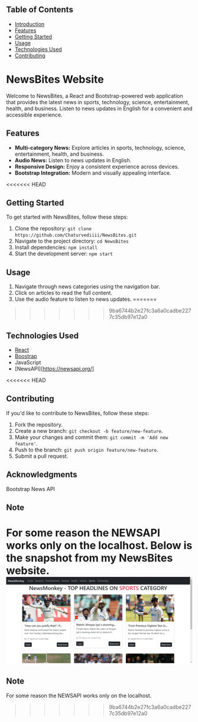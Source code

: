 ## Table of Contents
- [Introduction](#introduction)
- [Features](#features)
- [Getting Started](#getting-started)
- [Usage](#usage)
- [Technologies Used](#technologies-used)
- [Contributing](#contributing)

# NewsBites Website

Welcome to NewsBites, a React and Bootstrap-powered web application that provides the latest news in sports, technology, science, entertainment, health, and business. Listen to news updates in English for a convenient and accessible experience.

## Features

- **Multi-category News:** Explore articles in sports, technology, science, entertainment, health, and business.
- **Audio News:** Listen to news updates in English.
- **Responsive Design:** Enjoy a consistent experience across devices.
- **Bootstrap Integration:** Modern and visually appealing interface.

<<<<<<< HEAD
## Getting Started

To get started with NewsBites, follow these steps:

1. Clone the repository: `git clone https://github.com/Chaturvediiii/NewsBites.git`
2. Navigate to the project directory: `cd NewsBites`
3. Install dependencies: `npm install`
4. Start the development server: `npm start`

## Usage

1. Navigate through news categories using the navigation bar.
2. Click on articles to read the full content.
3. Use the audio feature to listen to news updates.
=======
>>>>>>> 9ba6744b2e27fc3a6a0cadbe2277c35db97e12a0
## Technologies Used

- [React](https://reactjs.org/)
- [Boostrap](https://getbootstrap.com/)
- JavaScript
- [NewsAPI][https://newsapi.org/]

<<<<<<< HEAD
## Contributing

If you'd like to contribute to NewsBites, follow these steps:

1. Fork the repository.
2. Create a new branch: `git checkout -b feature/new-feature`.
3. Make your changes and commit them: `git commit -m 'Add new feature'`.
4. Push to the branch: `git push origin feature/new-feature`.
5. Submit a pull request.

## Acknowledgments
Bootstrap
News API

## Note 
For some reason the NEWSAPI works only on the localhost. Below is the snapshot from my NewsBites website.
![SnapShot](/public/Snapshot.png)
=======
## Note 
For some reason the NEWSAPI works only on the localhost.
>>>>>>> 9ba6744b2e27fc3a6a0cadbe2277c35db97e12a0



